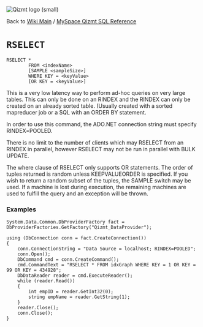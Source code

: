 <a href='Hidden comment: Image:'></a><img src='http://qizmt.googlecode.com/svn/wiki/images/Qizmt_logo_small.png' alt='Qizmt logo (small)' />

Back to <a href='Hidden comment: Link:'></a>[Wiki Main](Main.md) / [MySpace Qizmt SQL Reference](MySpaceQizmtSQLReference.md)


# `RSELECT` #

```
RSELECT * 
        FROM <indexName> 
        [SAMPLE <sampleSize>] 
        WHERE KEY = <keyValue> 
        [OR KEY = <keyValue>]
```



This is a very low latency way to perform ad-hoc queries on very large tables. This can only be done on an RINDEX and the RINDEX can only be created on an already sorted table. (Usually created with a sorted mapreducer job or a SQL with an ORDER BY statement.


In order to use this command, the ADO.NET connection string must specify RINDEX=POOLED.


There is no limit to the number of clients which may RSELECT from an RINDEX in parallel, however RSELECT may not be run in parallel with BULK UPDATE.


The where clause of RSELECT only supports OR statements. The order of tuples returned is random unless KEEPVALUEORDER is specified. If you wish to return a random subset of the tuples, the SAMPLE switch may be used. If a machine is lost during execution, the remaining machines are used to fulfill the query and an exception will be thrown.


### Examples ###

```
System.Data.Common.DbProviderFactory fact = DbProviderFactories.GetFactory("Qizmt_DataProvider");

using (DbConnection conn = fact.CreateConnection())
{
    conn.ConnectionString = "Data Source = localhost; RINDEX=POOLED";
    conn.Open();
    DbCommand cmd = conn.CreateCommand();
    cmd.CommandText = "RSELECT * FROM idxGraph WHERE KEY = 1 OR KEY = 99 OR KEY = 434928";
    DbDataReader reader = cmd.ExecuteReader();
    while (reader.Read())
    {
        int empID = reader.GetInt32(0);
        string empName = reader.GetString(1);
    }
    reader.Close();
    conn.Close();
}  


```





